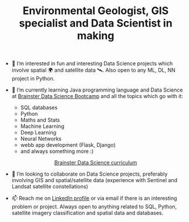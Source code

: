 
<h1 align=center> Environmental Geologist, GIS specialist and Data Scientist in making </h1>
<br>

- 👀 I’m interested in fun and interesting Data Science projects which involve spatial :earth_africa:	and satellite data :artificial_satellite:. Also open to any ML, DL, NN project in Python.

- 🌱 I’m currently learning Java programming language and Data Science at [Brainster Data Science Bootcamp](https://brainster.io/vienna) and all the topics which go with it:
  * SQL databases
  * Python
  * Maths and Stats 
  * Machine Learning
  * Deep Learning
  * Neural Networks      
  * webb app development (Flask, Django)
  * and always something more :)

[<p align="center">Brainster Data Science curriculum</p>](https://brainster.io/vienna/data-science-bootcamp)

- 💞️ I’m looking to collaborate on Data Science projects, preferably involving GIS and spatial/satellite data (experience with Sentinel and Landsat satellite constellations)

- 📫 Reach me on [LinkedIn profile](https://www.linkedin.com/in/bojan-k-76403565/) or via email if there is an interesting problem or project. 
      Always open to anything related to SQL, Python, satellite imagery classification and spatial data and databases.
<!---
py-mako/py-mako is a ✨ special ✨ repository because its `README.md` (this file) appears on your GitHub profile.
You can click the Preview link to take a look at your changes.
--->
